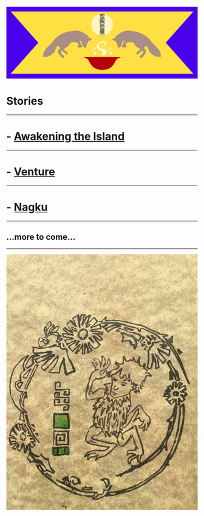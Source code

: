 ![](../more-img/cass-flag.svg)

# Stories
---
# - [Awakening the Island](awakening-the-island.html)
---
# - [Venture](venture.html)
---
# - [Nagku](nagku.html)
---
## ...more to come...
---
![](../more-img/more-cassander-1.jpeg)